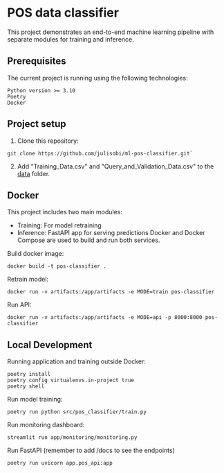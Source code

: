 # POS data classifier

This project demonstrates an end-to-end machine learning pipeline with separate modules for training and inference.

## Prerequisites

The current project is running using the following technologies:

    Python version >= 3.10
    Poetry
    Docker

## Project setup

1. Clone this repository:
```shell
git clone https://github.com/julisobi/ml-pos-classifier.git`
```
2. Add "Training_Data.csv" and "Query_and_Validation_Data.csv" to the [data](data) folder.

## Docker

This project includes two main modules:
- Training: For model retraining
- Inference: FastAPI app for serving predictions
  Docker and Docker Compose are used to build and run both services.

Build docker image:
```shell
docker build -t pos-classifier .
```

Retrain model:
```shell
docker run -v artifacts:/app/artifacts -e MODE=train pos-classifier
```

Run API:
```shell
docker run -v artifacts:/app/artifacts -e MODE=api -p 8000:8000 pos-classifier
```

## Local Development

Running application and training outside Docker:

```shell
poetry install
poetry config virtualenvs.in-project true
poetry shell
```

Run model training:

```shell
poetry run python src/pos_classifier/train.py
```

Run monitoring dashboard:

```shell
streamlit run app/monitoring/monitoring.py
```

Run FastAPI (remember to add /docs to see the endpoints)

```shell
poetry run uvicorn app.pos_api:app
```


